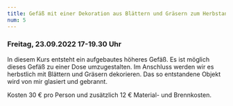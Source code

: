 ```yaml
---
title: Gefäß mit einer Dekoration aus Blättern und Gräsern zum Herbstanfang
num: 5
---
```


### Freitag, 23.09.2022   17-19.30 Uhr

In diesem Kurs entsteht ein aufgebautes höheres Gefäß. Es ist möglich dieses Gefäß zu einer Dose umzugestalten. Im Anschluss werden wir es herbstlich mit Blättern und Gräsern dekorieren. Das so entstandene Objekt wird von mir glasiert und gebrannt.

Kosten 30 € pro Person und zusätzlich 12 € Material- und Brennkosten.